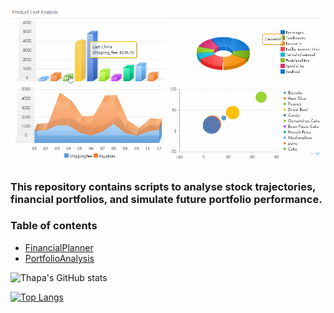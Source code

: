 
![FinancialAnalysisPic](https://github.com/TribThapa/FinancialAnalysis/blob/main/Images/FinancialAnalysis.gif)

### This repository contains scripts to analyse stock trajectories, financial portfolios, and simulate future portfolio performance.

### Table of contents

- [FinancialPlanner](https://github.com/TribThapa/MyFinTechHomework/tree/main/code/)
- [PortfolioAnalysis](https://github.com/TribThapa/MyFinTechHomework/tree/main/data/)


<!--- [![Thapa's GitHub stats](https://github-readme-stats.vercel.app/api?username=TribT&show_icons=true&theme=dark)](https://github.com/TribT/github-readme-stats)--->

![Thapa's GitHub stats](https://github-readme-stats.vercel.app/api?username=TribThapa&theme=dark&show_icons=true&title_color=Blue)

[![Top Langs](https://github-readme-stats.vercel.app/api/top-langs/?username=TribThapa&layout=compact&theme=dark&title_color=Blue)](https://github.com/TribThapa/github-readme-stats)
